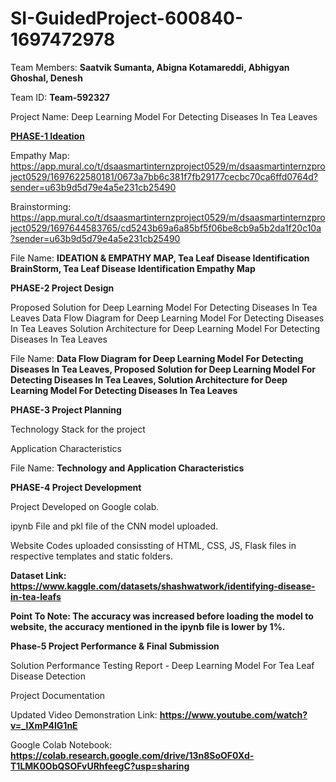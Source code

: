 # SI-GuidedProject-600840-1697472978
Team Members: **Saatvik Sumanta, Abigna Kotamareddi, Abhigyan Ghoshal, Denesh**

Team ID: **Team-592327**

Project Name: Deep Learning Model For Detecting Diseases In Tea Leaves

**<u>PHASE-1 Ideation</u>**

Empathy Map: https://app.mural.co/t/dsaasmartinternzproject0529/m/dsaasmartinternzproject0529/1697622580181/0673a7bb6c381f7fb29177cecbc70ca6ffd0764d?sender=u63b9d5d79e4a5e231cb25490


Brainstorming: https://app.mural.co/t/dsaasmartinternzproject0529/m/dsaasmartinternzproject0529/1697644583765/cd5243b69a6a85bf5f06be8cb9a5b2da1f20c10a?sender=u63b9d5d79e4a5e231cb25490

File Name: **IDEATION & EMPATHY MAP, Tea Leaf Disease Identification BrainStorm, Tea Leaf Disease Identification Empathy Map**

**PHASE-2 Project Design**

Proposed Solution for Deep Learning Model For Detecting Diseases In Tea Leaves
Data Flow Diagram for Deep Learning Model For Detecting Diseases In Tea Leaves
Solution Architecture for Deep Learning Model For Detecting Diseases In Tea Leaves

File Name: **Data Flow Diagram for Deep Learning Model For Detecting Diseases In Tea Leaves, Proposed Solution for Deep Learning Model For Detecting Diseases In Tea Leaves, Solution Architecture for Deep Learning Model For Detecting Diseases In Tea Leaves**

**PHASE-3 Project Planning**

Technology Stack for the project

Application Characteristics

File Name: **Technology and Application Characteristics**

**PHASE-4 Project Development**

Project Developed on Google colab.

ipynb File and pkl file of the CNN model uploaded.

Website Codes uploaded consissting of HTML, CSS, JS, Flask files in respective templates and static folders.


**Dataset Link: https://www.kaggle.com/datasets/shashwatwork/identifying-disease-in-tea-leafs**

**Point To Note: The accuracy was increased before loading the model to website, the accuracy mentioned in the ipynb file is lower by 1%.** 

**Phase-5 Project Performance & Final Submission**

Solution Performance Testing Report - Deep Learning Model For Tea Leaf Disease Detection

Project Documentation

Updated Video Demonstration Link: **https://www.youtube.com/watch?v=_lXmP4IG1nE**

Google Colab Notebook: **https://colab.research.google.com/drive/13n8SoOF0Xd-T1LMK0ObQSOFvURhfeegC?usp=sharing**
